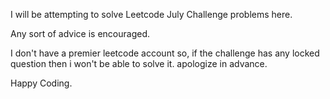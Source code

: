 I will be attempting to solve Leetcode July Challenge problems here.

Any sort of advice is encouraged.

I don't have a premier leetcode account so, if the challenge has any locked question then i won't be able to solve it. apologize in advance.

Happy Coding.
